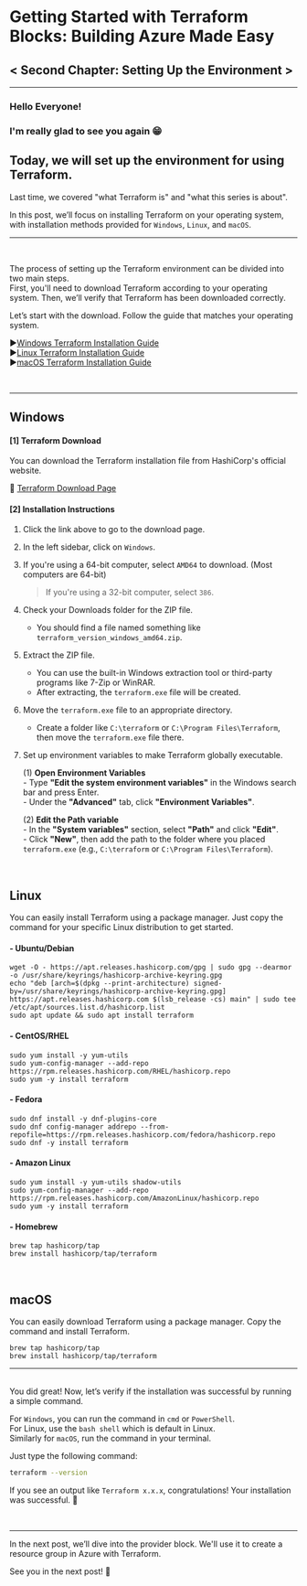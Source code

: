 # Getting Started with Terraform Blocks: Building Azure Made Easy
## < Second Chapter: Setting Up the Environment >

***
  
### Hello Everyone! 
### I'm really glad to see you again 😁
## Today, we will set up the environment for using Terraform.

Last time, we covered "what Terraform is" and "what this series is about".  
  
In this post, we’ll focus on installing Terraform on your operating system, with installation methods provided for `Windows`, `Linux`, and `macOS`.

***
<br>

The process of setting up the Terraform environment can be divided into two main steps.  
First, you'll need to download Terraform according to your operating system. Then, we’ll verify that Terraform has been downloaded correctly.  
  
Let’s start with the download. Follow the guide that matches your operating system.  

▶️[Windows Terraform Installation Guide](#Windows)  
▶️[Linux Terraform Installation Guide](#Linux)  
▶️[macOS Terraform Installation Guide](#macOS)  

<br>
 
***

## Windows

#### [1] Terraform Download

You can download the Terraform installation file from HashiCorp's official website.  

🔗 [Terraform Download Page](https://developer.hashicorp.com/terraform/install)

#### [2] Installation Instructions

1. Click the link above to go to the download page.  

1. In the left sidebar, click on  `Windows`.

1. If you're using a 64-bit computer, select `AMD64` to download. (Most computers are 64-bit)
    >  If you're using a 32-bit computer, select `386`.

1. Check your Downloads folder for the ZIP file.
   - You should find a file named something like `terraform_version_windows_amd64.zip`.

1. Extract the ZIP file.
   - You can use the built-in Windows extraction tool or third-party programs like 7-Zip or WinRAR.
   - After extracting, the `terraform.exe` file will be created.

1. Move the `terraform.exe` file to an appropriate directory.
   - Create a folder like `C:\terraform` or `C:\Program Files\Terraform`, then move the `terraform.exe` file there.
  
1. Set up environment variables to make Terraform globally executable.

    (1) **Open Environment Variables**  
       - Type **"Edit the system environment variables"** in the Windows search bar and press Enter.  
       - Under the **"Advanced"** tab, click **"Environment Variables"**.  

    (2) **Edit the Path variable**  
       - In the **"System variables"** section, select **"Path"** and click **"Edit"**.  
       - Click **"New"**, then add the path to the folder where you placed `terraform.exe` (e.g., `C:\terraform` or `C:\Program Files\Terraform`).
   
    


<br>

## Linux  
  
You can easily install Terraform using a package manager. Just copy the command for your specific Linux distribution to get started.
  
#### - Ubuntu/Debian
```hcl
wget -O - https://apt.releases.hashicorp.com/gpg | sudo gpg --dearmor -o /usr/share/keyrings/hashicorp-archive-keyring.gpg
echo "deb [arch=$(dpkg --print-architecture) signed-by=/usr/share/keyrings/hashicorp-archive-keyring.gpg] https://apt.releases.hashicorp.com $(lsb_release -cs) main" | sudo tee /etc/apt/sources.list.d/hashicorp.list
sudo apt update && sudo apt install terraform
```
  
#### - CentOS/RHEL 
```hcl
sudo yum install -y yum-utils
sudo yum-config-manager --add-repo https://rpm.releases.hashicorp.com/RHEL/hashicorp.repo
sudo yum -y install terraform
``` 

#### - Fedora  
```hcl
sudo dnf install -y dnf-plugins-core
sudo dnf config-manager addrepo --from-repofile=https://rpm.releases.hashicorp.com/fedora/hashicorp.repo
sudo dnf -y install terraform
```

#### - Amazon Linux
```hcl
sudo yum install -y yum-utils shadow-utils
sudo yum-config-manager --add-repo https://rpm.releases.hashicorp.com/AmazonLinux/hashicorp.repo
sudo yum -y install terraform
```

#### - Homebrew
```hcl
brew tap hashicorp/tap
brew install hashicorp/tap/terraform
```
<br>


## macOS

You can easily download Terraform using a package manager. Copy the command and install Terraform. 

```hcl
brew tap hashicorp/tap
brew install hashicorp/tap/terraform
```

***
<br>
You did great!   
Now, let’s verify if the installation was successful by running a simple command.  

For `Windows`, you can run the command in `cmd` or `PowerShell`.   
For Linux, use the `bash shell` which is default in Linux.  
Similarly for `macOS`, run the command in your terminal.  
  
Just type the following command:  
```bash
terraform --version
```

If you see an output like `Terraform x.x.x`, congratulations! Your installation was successful. 🎉  

<br>

***
   
In the next post, we’ll dive into the provider block. We'll use it to create a resource group in Azure with Terraform.   

See you in the next post! 👋   
